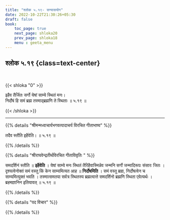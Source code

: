 ```yaml
---
title: "श्लोक ५.१९- सन्यासयोग"
date: 2022-10-22T21:30:26+05:30
draft: false
book:
    toc_page: true
    next_page: shloka20
    prev_page: shloka18
    menu : geeta_menu
---
```




## श्लोक ५.१९ {class=text-center}

<br/>

{{< shloka  "0"  >}}

इहैव तैर्जितः सर्गो येषां साम्ये स्थितं मनः।  
निर्दोषं हि समं ब्रह्म तस्माद्ब्रह्मणि ते स्थिताः ॥ ५.१९ ॥

{{< /shloka >}}

---


{{% details "श्रीमन्मध्वाचार्यभगवत्पादाचर्य विरचित  गीताभाष्य" %}}

तदैव स्तौति इहैवेति। ॥ ५.१९ ॥

{{% /details %}}



{{% details "श्रीराघवेन्द्रतीर्थविरचित गीताविवृतिः " %}}

समदर्शिनं स्तौति ॥ **इहैवेति** । येषां साम्ये मनः 
स्थितं तैरिहैवास्मिन्नेव जन्मनि सर्गो जन्मादिरूपः संसारः जितः । 
दृश्यत्वेनोक्तं समं वस्तु किं केन 
साम्यमित्यत आह ॥ **निर्दोषमिति** । समं वस्तु ब्रह्म, 
निर्दोषत्वेन च साम्यमित्युक्तं भवति । तस्मात्समतया सर्वत्र 
स्थितस्य ब्रह्मत्वात्ते समदर्शिनो
ब्रह्मणि स्थिता एवेत्यर्थः । ब्रहमज्ञानिन इतियावत्‌  ॥ ५.१९ ॥

{{% /details %}}



{{% details "पद विचार" %}}


{{% /details %}}
